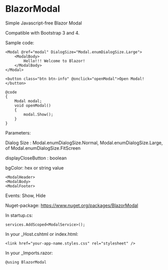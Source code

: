 # BlazorModal

Simple Javascript-free Blazor Modal

Compatible with Bootstrap 3 and 4.

Sample code:

```
<Modal @ref="modal" DialogSize="Modal.enumDialogSize.Large">
    <ModalBody>
        Hello!!! Welcome to Blazor!
    </ModalBody>
</Modal>

<button class="btn btn-info" @onclick="openModal">Open Modal! </button>

@code
{
    Modal modal;
    void openModal()
    {
        modal.Show();
    }
}
```
Parameters: 

Dialog Size : Modal.enumDialogSize.Normal, Modal.enumDialogSize.Large, of Modal.enumDialogSize.FitScreen

displayCloseButton : boolean

bgColor: hex or string value
```
<ModalHeader>
<ModalBody>
<ModalFooter>
 ```
Events: Show, Hide

Nuget-package: https://www.nuget.org/packages/BlazorModal

In startup.cs:
```
services.AddScoped<ModalService>();
```
In your _Host.cshtml or index.html:
```
<link href="your-app-name.styles.css" rel="stylesheet" />
```
In your _Imports.razor:
```
@using BlazorModal 
```
